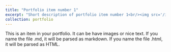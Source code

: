```yaml
---
title: "Portfolio item number 1"
excerpt: "Short description of portfolio item number 1<br/><img src='/images/publications/2025_03_Newton.jpg'>"
collection: portfolio
---
```

This is an item in your portfolio. It can be have images or nice text. If you name the file .md, it will be parsed as markdown. If you name the file .html, it will be parsed as HTML. 
